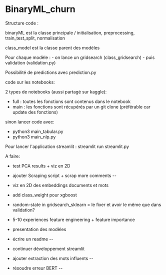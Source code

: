 # BinaryML_churn

Structure code :

binaryML est la classe principale / initialisation, preprocessing, train_test_split, normalisation

class_model est la classe parent des modèles

Pour chaque modèle :
	- on lance un gridsearch (class_gridsearch)
	- puis validation (validation.py)

Possibilité de predictions avec prediction.py


code sur les notebooks:

2 types de notebooks (aussi partagé sur kaggle):
 - full : toutes les fonctions sont contenus dans le notebook
 - main : les fonctions sont récupérés par un git clone (préférable car update des fonctions)

sinon lancer code avec:
 - python3 main_tabular.py
 - python3 main_nlp.py

Pour lancer l'application streamlit :
streamlit run streamlit.py

A faire:

 - test PCA results + viz en 2D
 - ajouter Scraping script + scrap more comments --
 - viz en 2D des embeddings documents et mots
 - add class_weight pour xgboost
 - random-state in gridsearch_sklearn = le fixer et avoir le même que dans validation?
 - 5-10 experiences feature engineering + feature importance
 - presentation des modèles
 - écrire un readme --

 - continuer développement streamlit
 - ajouter extraction des mots influents --
 - résoudre erreur BERT --
